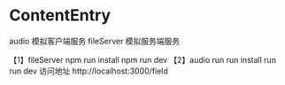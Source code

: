 # ContentEntry
audio 模拟客户端服务
fileServer 模拟服务端服务


【1】fileServer
npm run install
npm run dev
【2】audio
run run install
run run dev
访问地址 http://localhost:3000/field
